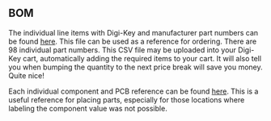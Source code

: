 ## BOM

The individual line items with Digi-Key and manufacturer part numbers can be found [here](ShoppingList.csv). This file can be used as a reference for ordering. There are 98 individual part numbers. This CSV file may be uploaded into your Digi-Key cart, automatically adding the required items to your cart. It will also tell you when bumping the quantity to the next price break will save you money. Quite nice!

Each individual component and PCB reference can be found [here](ComponentList.csv). This is a useful reference for placing parts, especially for those locations where labeling the component value was not possible.
